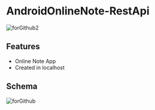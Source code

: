 # AndroidOnlineNote-RestApi

![forGithub2](https://user-images.githubusercontent.com/79871380/118626997-0339c700-b7d4-11eb-8b6e-eed89fed4818.png)


##   Features

- Online Note App
- Created in localhost

##   Schema


![forGithub](https://user-images.githubusercontent.com/79871380/118626893-ec937000-b7d3-11eb-8f7e-74da26396ce3.png)
